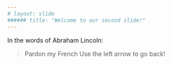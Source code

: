 ```yaml
---
# layout: slide
###### title: "Welcome to our second slide!"
---
```

In the words of Abraham Lincoln:

> Pardon my French
Use the left arrow to go back!
